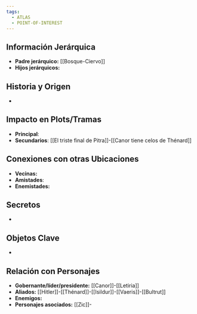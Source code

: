 ```yaml
---
tags:
  - ATLAS
  - POINT-OF-INTEREST
---
```

## Información Jerárquica
- **Padre jerárquico:** [[Bosque-Ciervo]]
- **Hijos jerárquicos:**

## Historia y Origen
- 

## Impacto en Plots/Tramas 
- **Principal**: 
- **Secundarios**: [[El triste final de Pitra]]-[[Canor tiene celos de Thénard]]

## Conexiones con otras Ubicaciones
- **Vecinas:**
- **Amistades**:
- **Enemistades:**

## Secretos 
- 

## Objetos Clave
- 

## Relación con Personajes 
- **Gobernante/líder/presidente:** [[Canor]]-[[Letiria]]
- **Aliados:** [[Hitler]]-[[Thénard]]-[[Isildur]]-[[Vaeris]]-[[Bultrut]]
- **Enemigos:**
- **Personajes asociados:** [[Zic]]-